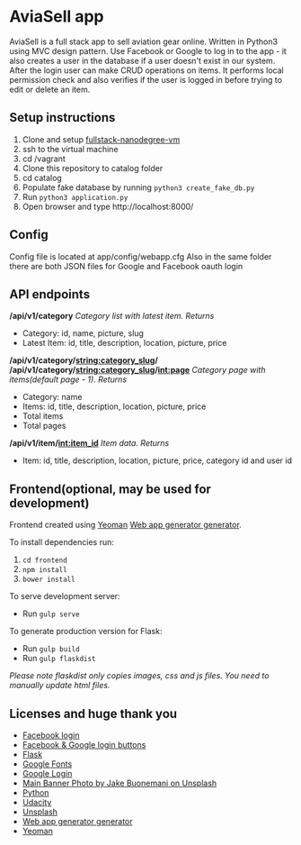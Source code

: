 # AviaSell app
AviaSell is a full stack app to sell aviation gear online. Written in Python3 using MVC design pattern. Use Facebook or Google to log in to the app - it also creates a user in the database if a user doesn't exist in our system. After the login user can make CRUD operations on items. It performs local permission check and also verifies if the user is logged in before trying to edit or delete an item.


## Setup instructions
1. Clone and setup [fullstack-nanodegree-vm](https://github.com/udacity/fullstack-nanodegree-vm)
1. ssh to the virtual machine
2. cd /vagrant
3. Clone this repository to catalog folder
4. cd catalog
5. Populate fake database by running `python3 create_fake_db.py`
6. Run `python3 application.py`
7. Open browser and type http://localhost:8000/

## Config
Config file is located at app/config/webapp.cfg
Also in the same folder there are both JSON files for Google and Facebook oauth login

## API endpoints
**/api/v1/category**
*Category list with latest item. Returns*
* Category: id, name, picture, slug
* Latest Item: id, title, description, location, picture, price


**/api/v1/category/<string:category_slug>/**
**/api/v1/category/<string:category_slug>/<int:page>**
*Category page with items(default page - 1). Returns*
* Category: name
* Items: id, title, description, location, picture, price
* Total items
* Total pages


**/api/v1/item/<int:item_id>**
*Item data. Returns*
* Item: id, title, description, location, picture, price, category id and user id

## Frontend(optional, may be used for development)
Frontend created using [Yeoman](http://yeoman.io/) [Web app generator generator](https://github.com/yeoman/generator-webapp).

To install dependencies run:
1. `cd frontend`
2. `npm install`
3. `bower install`

To serve development server:
* Run `gulp serve`

To generate production version for Flask:
* Run `gulp build`
* Run `gulp flaskdist`

*Please note flaskdist only copies images, css and js files.
You need to manually update html files.*

## Licenses and huge thank you
* [Facebook login](https://developers.facebook.com/)
* [Facebook & Google login buttons](https://codepen.io/davidelrizzo/pen/vEYvyv)
* [Flask](http://flask.pocoo.org/)
* [Google Fonts](https://fonts.google.com/)
* [Google Login](https://console.developers.google.com/)
* [Main Banner Photo by Jake Buonemani on Unsplash](https://unsplash.com/photos/J7jaiTITluE)
* [Python](https://www.python.org/)
* [Udacity](https://eu.udacity.com/)
* [Unsplash](https://unsplash.com/)
* [Web app generator generator](https://github.com/yeoman/generator-webapp)
* [Yeoman](https://yeoman.io/)